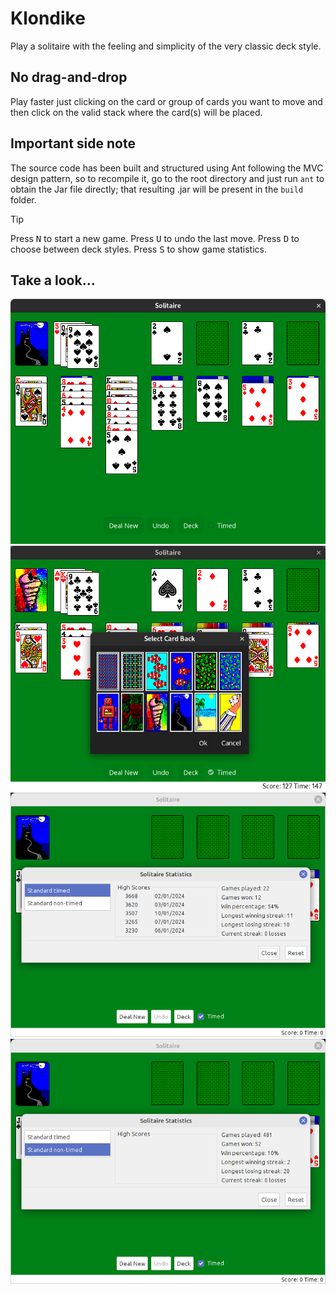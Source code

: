 # Klondike

Play a solitaire with the feeling and simplicity of the very classic deck style.

No drag-and-drop
----------------

Play faster just clicking on the card or group of cards you want to move and then click on the
valid stack where the card(s) will be placed.

Important side note
-------------------

The source code has been built and structured using Ant following the MVC design pattern, so
to recompile it, go to the root directory and just run `ant` to obtain the Jar file directly;
that resulting .jar will be present in the `build` folder.

> [!TIP]
> Press <kbd>N</kbd> to start a new game.
> Press <kbd>U</kbd> to undo the last move.
> Press <kbd>D</kbd> to choose between deck styles.
> Press <kbd>S</kbd> to show game statistics.

Take a look...
--------------
![Snapshot1](https://github.com/rootpasss/klondike/blob/dev/preview/img1.png)
![Snapshot2](https://github.com/rootpasss/klondike/blob/dev/preview/img2.png)
![Snapshot3](https://github.com/rootpasss/klondike/blob/dev/preview/img3.png)
![Snapshot4](https://github.com/rootpasss/klondike/blob/dev/preview/img4.png)
